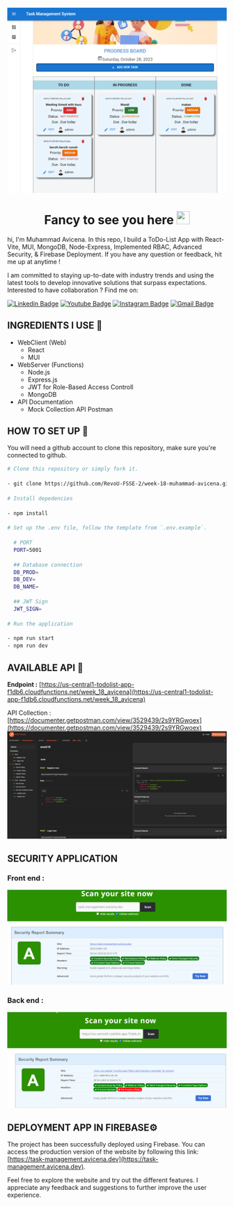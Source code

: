![Main](/assets-github/dashboard.png)

<h1 align="center">Fancy to see you here <img src="https://raw.githubusercontent.com/muhammad-avicena/profile/master/wave.gif" width="30px" height="30px" /> </h1>

hi, I'm Muhammad Avicena. In this repo, I build a ToDo-List App with React-Vite, MUI, MongoDB, Node-Express, Implemented RBAC, Advanced Security, & Firebase Deployment. If you have any question or feedback, hit me up at anytime !

I am committed to staying up-to-date with industry trends and using the latest tools to develop innovative solutions that surpass expectations.
Interested to have collaboration ? Find me on:

[![Linkedin Badge](https://img.shields.io/badge/-Muhammad_Avicena-blue?style=flat-square&logo=Linkedin&logoColor=white)](https://www.linkedin.com/in/muhammad-avicena/)
[![Youtube Badge](https://img.shields.io/badge/-Muhammad_Avicena-darkred?style=flat-square&logo=youtube&logoColor=white)](https://www.youtube.com/@MuhammadAvicena)
[![Instagram Badge](https://img.shields.io/badge/-ryuhideaki.dev-purple?style=flat-square&logo=instagram&logoColor=white)](https://www.instagram.com/ryuhideaki.dev/)
[![Gmail Badge](https://img.shields.io/badge/-cenarahmant.dev@gmail.com-c14438?style=flat-square&logo=Gmail&logoColor=white)](mailto:cenarahmant.dev@gmail.com)

## INGREDIENTS I USE 📜

- WebClient (Web)
  - React
  - MUI
- WebServer (Functions)
  - Node.js
  - Express.js
  - JWT for Role-Based Access Controll
  - MongoDB
- API Documentation
  - Mock Collection API Postman

## HOW TO SET UP 📰

You will need a github account to clone this repository, make sure you're connected to github.

```bash
# Clone this repository or simply fork it.

- git clone https://github.com/RevoU-FSSE-2/week-18-muhammad-avicena.git

# Install depedencies

- npm install

# Set up the .env file, follow the template from `.env.example`.

  # PORT
  PORT=5001

  ## Database connection
  DB_PROD=
  DB_DEV=
  DB_NAME=

  ## JWT Sign
  JWT_SIGN=

# Run the application

- npm run start
- npm run dev
```

## AVAILABLE API 📰

**Endpoint :** [https://us-central1-todolist-app-f1db6.cloudfunctions.net/week_18_avicena](https://us-central1-todolist-app-f1db6.cloudfunctions.net/week_18_avicena)

API Collection : [https://documenter.getpostman.com/view/3529439/2s9YRGwoex](https://documenter.getpostman.com/view/3529439/2s9YRGwoex)
![week-18](./assets-github/api.png)

## SECURITY APPLICATION

### Front end :

![Alt text](./assets-github/security-frontend.png)

### Back end :

![Alt text](./assets-github/security-backend.png)

## DEPLOYMENT APP IN FIREBASE⚙️

The project has been successfully deployed using Firebase. You can access the production version of the website by following this link: [https://task-management.avicena.dev](https://task-management.avicena.dev).

Feel free to explore the website and try out the different features. I appreciate any feedback and suggestions to further improve the user experience.
